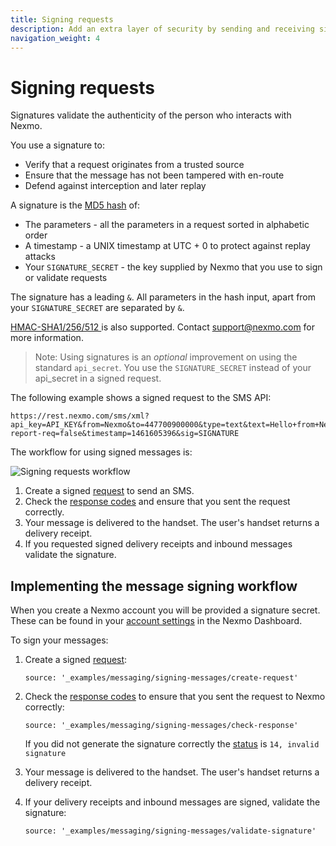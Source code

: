 ```yaml
---
title: Signing requests
description: Add an extra layer of security by sending and receiving signed requests.
navigation_weight: 4
---
```


# Signing requests

Signatures validate the authenticity of the person who interacts with Nexmo.

You use a signature to:

* Verify that a request originates from a trusted source
* Ensure that the message has not been tampered with en-route
* Defend against interception and later replay

A signature is the [MD5 hash](https://en.wikipedia.org/wiki/MD5) of:

* The parameters - all the parameters in a request sorted in alphabetic order
* A timestamp - a UNIX timestamp at UTC + 0 to protect against replay attacks
* Your `SIGNATURE_SECRET` - the key supplied by Nexmo that you use to sign or validate requests

The signature has a leading `&`. All parameters in the hash input, apart from your `SIGNATURE_SECRET` are separated by `&`.

[HMAC-SHA1/256/512 ](https://en.wikipedia.org/wiki/SHA-2) is also supported. Contact support@nexmo.com for more information.

> Note: Using signatures is an *optional* improvement on using the standard `api_secret`. You use the `SIGNATURE_SECRET` instead of your api_secret in a signed request.

The following example shows a signed request to the SMS API:

```
https://rest.nexmo.com/sms/xml?api_key=API_KEY&from=Nexmo&to=447700900000&type=text&text=Hello+from+Nexmo&status-report-req=false&timestamp=1461605396&sig=SIGNATURE
```

The workflow for using signed messages is:

![Signing requests workflow](/assets/images/workflow_call_api_outbound.svg)

1. Create a signed [request](/api/sms#request) to send an SMS.
2. Check the [response codes](/api/sms#status-codes) and ensure that you sent the request correctly.
3. Your message is delivered to the handset. The user's handset returns a delivery receipt.
4. If you requested signed delivery receipts and inbound messages validate the signature.


## Implementing the message signing workflow

When you create a Nexmo account you will be provided a signature secret. These can be found in your [account settings](https://dashboard.nexmo.com/settings) in the Nexmo Dashboard.

To sign your messages:

1. Create a signed [request](/api/sms#request):

    ```tabbed_examples
    source: '_examples/messaging/signing-messages/create-request'
    ```

2. Check the [response codes](/api/sms#response-codes) to ensure that you sent the request to Nexmo correctly:

    ```tabbed_examples
    source: '_examples/messaging/signing-messages/check-response'
    ```

    If you did not generate the signature correctly the [status](/api/sms#status-codes) is `14, invalid signature`

3. Your message is delivered to the handset. The user's handset returns a delivery receipt.

4. If your delivery receipts and inbound messages are signed, validate the signature:

    ```tabbed_examples
    source: '_examples/messaging/signing-messages/validate-signature'
    ```

